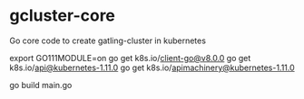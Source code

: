# gcluster-core

Go core code to create gatling-cluster in kubernetes

export GO111MODULE=on
go get k8s.io/client-go@v8.0.0
go get k8s.io/api@kubernetes-1.11.0
go get k8s.io/apimachinery@kubernetes-1.11.0

go build main.go
